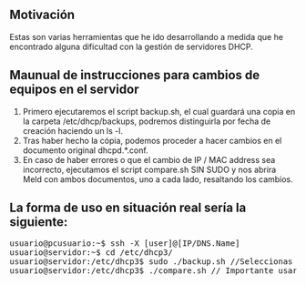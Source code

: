 ## Motivación

Estas son varias herramientas que he ido desarrollando a medida que he encontrado alguna dificultad con la gestión de servidores DHCP.

## Maunual de instrucciones para cambios de equipos en el servidor

1. Primero ejecutaremos el script backup.sh, el cual guardará una copia en la carpeta /etc/dhcp/backups, podremos distinguirla por fecha de creación haciendo un ls -l.
2. Tras haber hecho la cópia, podemos proceder a hacer cambios en el documento original dhcpd.*.conf.
3. En caso de haber errores o que el cambio de IP / MAC address sea incorrecto, ejecutamos el script compare.sh SIN SUDO y nos abrira Meld con ambos documentos, uno a cada lado, resaltando los cambios.

## La forma de uso en situación real sería la siguiente:
<pre lan="console">usuario@pcusuario:~$ ssh -X [user]@[IP/DNS.Name]
usuario@servidor:~$ cd /etc/dhcp3/
usuario@servidor:/etc/dhcp3$ sudo ./backup.sh //Seleccionas el fichero a guardar
usuario@servidor:/etc/dhcp3$ ./compare.sh // Importante usar sin sudo </pre>
